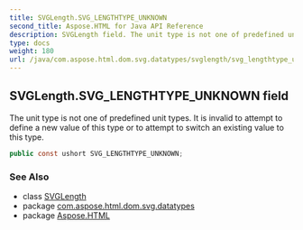 ```yaml
---
title: SVGLength.SVG_LENGTHTYPE_UNKNOWN
second_title: Aspose.HTML for Java API Reference
description: SVGLength field. The unit type is not one of predefined unit types. It is invalid to attempt to define a new value of this type or to attempt to switch an existing value to this type
type: docs
weight: 180
url: /java/com.aspose.html.dom.svg.datatypes/svglength/svg_lengthtype_unknown/
---
```

## SVGLength.SVG_LENGTHTYPE_UNKNOWN field

The unit type is not one of predefined unit types. It is invalid to attempt to define a new value of this type or to attempt to switch an existing value to this type.

```java
public const ushort SVG_LENGTHTYPE_UNKNOWN;
```

### See Also

* class [SVGLength](../)
* package [com.aspose.html.dom.svg.datatypes](../../svglength/)
* package [Aspose.HTML](../../../)
